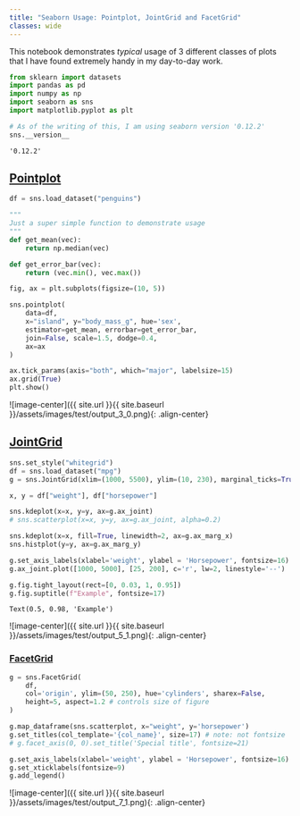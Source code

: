 ```yaml
---
title: "Seaborn Usage: Pointplot, JointGrid and FacetGrid"
classes: wide
---
```


This notebook demonstrates *typical* usage of 3 different classes of plots that I have found extremely handy in my day-to-day work.


```python
from sklearn import datasets
import pandas as pd
import numpy as np
import seaborn as sns
import matplotlib.pyplot as plt

# As of the writing of this, I am using seaborn version '0.12.2'
sns.__version__
```




    '0.12.2'



## [Pointplot](https://seaborn.pydata.org/generated/seaborn.pointplot.html#seaborn.pointplot)


```python
df = sns.load_dataset("penguins")

"""
Just a super simple function to demonstrate usage
"""
def get_mean(vec):
    return np.median(vec)

def get_error_bar(vec):
    return (vec.min(), vec.max())

fig, ax = plt.subplots(figsize=(10, 5))

sns.pointplot(
    data=df, 
    x="island", y="body_mass_g", hue='sex', 
    estimator=get_mean, errorbar=get_error_bar, 
    join=False, scale=1.5, dodge=0.4,
    ax=ax
)

ax.tick_params(axis="both", which="major", labelsize=15)
ax.grid(True)
plt.show()
```


![image-center]({{ site.url }}{{ site.baseurl }}/assets/images/test/output_3_0.png){: .align-center}
    


## [JointGrid](https://seaborn.pydata.org/generated/seaborn.JointGrid.html)


```python
sns.set_style("whitegrid")
df = sns.load_dataset("mpg")
g = sns.JointGrid(xlim=(1000, 5500), ylim=(10, 230), marginal_ticks=True)

x, y = df["weight"], df["horsepower"]

sns.kdeplot(x=x, y=y, ax=g.ax_joint)
# sns.scatterplot(x=x, y=y, ax=g.ax_joint, alpha=0.2)

sns.kdeplot(x=x, fill=True, linewidth=2, ax=g.ax_marg_x)
sns.histplot(y=y, ax=g.ax_marg_y)

g.set_axis_labels(xlabel='weight', ylabel = 'Horsepower', fontsize=16)
g.ax_joint.plot([1000, 5000], [25, 200], c='r', lw=2, linestyle='--')

g.fig.tight_layout(rect=[0, 0.03, 1, 0.95])
g.fig.suptitle(f"Example", fontsize=17)
```




    Text(0.5, 0.98, 'Example')





![image-center]({{ site.url }}{{ site.baseurl }}/assets/images/test/output_5_1.png){: .align-center}
    


### [FacetGrid](https://www.youtube.com/watch?v=YYeqJllXHxM&list=PLtPIclEQf-3cG31dxSMZ8KTcDG7zYng1j&index=18)


```python
g = sns.FacetGrid(
    df, 
    col='origin', ylim=(50, 250), hue='cylinders', sharex=False,
    height=5, aspect=1.2 # controls size of figure
)

g.map_dataframe(sns.scatterplot, x="weight", y='horsepower')
g.set_titles(col_template='{col_name}', size=17) # note: not fontsize
# g.facet_axis(0, 0).set_title('Special title', fontsize=21)

g.set_axis_labels(xlabel='weight', ylabel = 'Horsepower', fontsize=16)
g.set_xticklabels(fontsize=9)
g.add_legend()
```
    
![image-center]({{ site.url }}{{ site.baseurl }}/assets/images/test/output_7_1.png){: .align-center}
    

